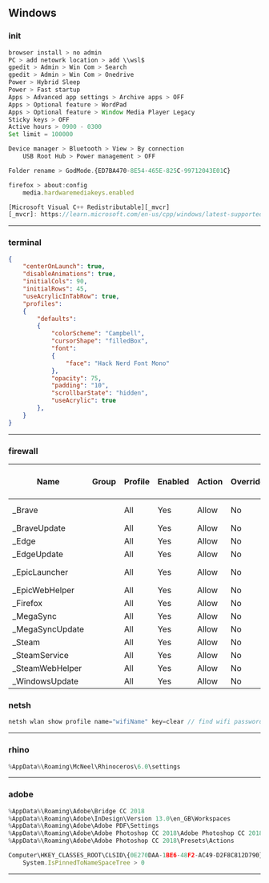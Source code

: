 ## Windows
### init
```js
browser install > no admin
PC > add netowrk location > add \\wsl$
gpedit > Admin > Win Com > Search
gpedit > Admin > Win Com > Onedrive
Power > Hybrid Sleep
Power > Fast startup
Apps > Advanced app settings > Archive apps > OFF
Apps > Optional feature > WordPad
Apps > Optional feature > Window Media Player Legacy
Sticky keys > OFF
Active hours > 0900 - 0300
Set limit = 100000

Device manager > Bluetooth > View > By connection
    USB Root Hub > Power management > OFF

Folder rename > GodMode.{ED7BA470-8E54-465E-825C-99712043E01C}

firefox > about:config
    media.hardwaremediakeys.enabled

[Microsoft Visual C++ Redistributable][_mvcr]
[_mvcr]: https://learn.microsoft.com/en-us/cpp/windows/latest-supported-vc-redist?view=msvc-170
```
--------------------------------------------------

### terminal
```json
{
    "centerOnLaunch": true,
    "disableAnimations": true,
    "initialCols": 90,
    "initialRows": 45,
    "useAcrylicInTabRow": true,
    "profiles":
    {
        "defaults":
        {
            "colorScheme": "Campbell",
            "cursorShape": "filledBox",
            "font": 
            {
                "face": "Hack Nerd Font Mono"
            },
            "opacity": 75,
            "padding": "10",
            "scrollbarState": "hidden",
            "useAcrylic": true
        },
    }
}
```

--------------------------------------------------

### firewall
| Name                | Group | Profile | Enabled | Action | Override | Program                                                                                       | Local Address | Remote Address | Protocol | Local Port | Remote Port | Authorized Computers  | Authorized Local Principals | Local User Owner | PolicyAppId | Application Package  |
|---------------------|-------|---------|---------|--------|----------|-----------------------------------------------------------------------------------------------|---------------|----------------|----------|------------|-------------|-----------------------|-----------------------------|------------------|-------------|----------------------|
| _Brave              |       | All     | Yes     | Allow  | No       | %SystemDrive%\Users\coriandar\AppData\Local\BraveSoftware\Brave-Browser\Application\brave.exe | Any           | Any            | Any      | Any        | Any         | Any                   | Any                         | Any              | None        | Any                  |
| _BraveUpdate        |       | All     | Yes     | Allow  | No       | %SystemDrive%\Users\coriandar\AppData\Local\BraveSoftware\Update\BraveUpdate.exe              | Any           | Any            | Any      | Any        | Any         | Any                   | Any                         | Any              | None        | Any                  |
| _Edge               |       | All     | Yes     | Allow  | No       | %ProgramFiles% (x86)\Microsoft\Edge\Application\msedge.exe                                    | Any           | Any            | Any      | Any        | Any         | Any                   | Any                         | Any              | None        | Any                  |
| _EdgeUpdate         |       | All     | Yes     | Allow  | No       | %ProgramFiles% (x86)\Microsoft\EdgeUpdate\MicrosoftEdgeUpdate.exe                             | Any           | Any            | Any      | Any        | Any         | Any                   | Any                         | Any              | None        | Any                  |
| _EpicLauncher       |       | All     | Yes     | Allow  | No       | %ProgramFiles% (x86)\Epic Games\Launcher\Portal\Binaries\Win64\EpicGamesLauncher.exe          | Any           | Any            | Any      | Any        | Any         | Any                   | Any                         | Any              | None        | Any                  |
| _EpicWebHelper      |       | All     | Yes     | Allow  | No       | %ProgramFiles% (x86)\Epic Games\Launcher\Engine\Binaries\Win64\EpicWebHelper.exe              | Any           | Any            | Any      | Any        | Any         | Any                   | Any                         | Any              | None        | Any                  |
| _Firefox            |       | All     | Yes     | Allow  | No       | %SystemDrive%\Users\coriandar\AppData\Local\Mozilla Firefox\firefox.exe                       | Any           | Any            | Any      | Any        | Any         | Any                   | Any                         | Any              | None        | Any                  |
| _MegaSync           |       | All     | Yes     | Allow  | No       | %SystemDrive%\Users\coriandar\AppData\Local\MEGAsync\MEGAsync.exe                             | Any           | Any            | Any      | Any        | Any         | Any                   | Any                         | Any              | None        | Any                  |
| _MegaSyncUpdate     |       | All     | Yes     | Allow  | No       | %SystemDrive%\Users\coriandar\AppData\Local\MEGAsync\MEGAupdater.exe                          | Any           | Any            | Any      | Any        | Any         | Any                   | Any                         | Any              | None        | Any                  |
| _Steam              |       | All     | Yes     | Allow  | No       | %ProgramFiles% (x86)\Steam\steam.exe                                                          | Any           | Any            | Any      | Any        | Any         | Any                   | Any                         | Any              | None        | Any                  |
| _SteamService       |       | All     | Yes     | Allow  | No       | %ProgramFiles% (x86)\Common Files\Steam\steamservice.exe                                      | Any           | Any            | Any      | Any        | Any         | Any                   | Any                         | Any              | None        | Any                  |
| _SteamWebHelper     |       | All     | Yes     | Allow  | No       | %ProgramFiles% (x86)\Steam\bin\cef\cef.win7x64\steamwebhelper.exe                             | Any           | Any            | Any      | Any        | Any         | Any                   | Any                         | Any              | None        | Any                  |
| _WindowsUpdate      |       | All     | Yes     | Allow  | No       | %SystemRoot%\System32\svchost.exe                                                             | Any           | Any            | Any      | Any        | Any         | Any                   | Any                         | Any              | None        | Any                  |

### netsh

```js
netsh wlan show profile name="wifiName" key=clear // find wifi password
```

--------------------------------------------------

### rhino
```js
%AppData%\Roaming\McNeel\Rhinoceros\6.0\settings
```

--------------------------------------------------

### adobe
```js
%AppData%\Roaming\Adobe\Bridge CC 2018
%AppData%\Roaming\Adobe\InDesign\Version 13.0\en_GB\Workspaces
%AppData%\Roaming\Adobe\Adobe PDF\Settings
%AppData%\Roaming\Adobe\Adobe Photoshop CC 2018\Adobe Photoshop CC 2018 Settings\
%AppData%\Roaming\Adobe\Adobe Photoshop CC 2018\Presets\Actions

Computer\HKEY_CLASSES_ROOT\CLSID\{0E270DAA-1BE6-48F2-AC49-D2F8C812D790}
    System.IsPinnedToNameSpaceTree > 0
```

--------------------------------------------------